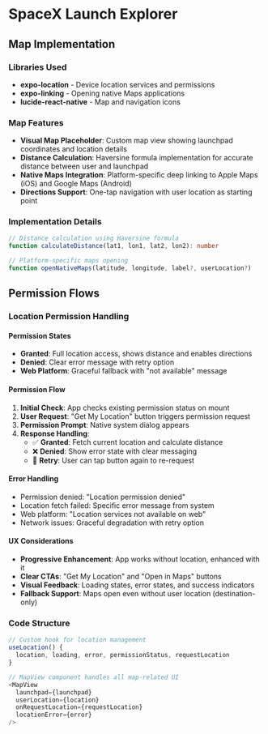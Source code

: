 # SpaceX Launch Explorer

## Map Implementation

### Libraries Used
- **expo-location** - Device location services and permissions
- **expo-linking** - Opening native Maps applications
- **lucide-react-native** - Map and navigation icons

### Map Features
- **Visual Map Placeholder**: Custom map view showing launchpad coordinates and location details
- **Distance Calculation**: Haversine formula implementation for accurate distance between user and launchpad
- **Native Maps Integration**: Platform-specific deep linking to Apple Maps (iOS) and Google Maps (Android)
- **Directions Support**: One-tap navigation with user location as starting point

### Implementation Details
```typescript
// Distance calculation using Haversine formula
function calculateDistance(lat1, lon1, lat2, lon2): number

// Platform-specific maps opening
function openNativeMaps(latitude, longitude, label?, userLocation?)
```

## Permission Flows

### Location Permission Handling

#### Permission States
- **Granted**: Full location access, shows distance and enables directions
- **Denied**: Clear error message with retry option
- **Web Platform**: Graceful fallback with "not available" message

#### Permission Flow
1. **Initial Check**: App checks existing permission status on mount
2. **User Request**: "Get My Location" button triggers permission request
3. **Permission Prompt**: Native system dialog appears
4. **Response Handling**:
   - ✅ **Granted**: Fetch current location and calculate distance
   - ❌ **Denied**: Show error state with clear messaging
   - 🔄 **Retry**: User can tap button again to re-request

#### Error Handling
- Permission denied: "Location permission denied"
- Location fetch failed: Specific error message from system
- Web platform: "Location services not available on web"
- Network issues: Graceful degradation with retry option

#### UX Considerations
- **Progressive Enhancement**: App works without location, enhanced with it
- **Clear CTAs**: "Get My Location" and "Open in Maps" buttons
- **Visual Feedback**: Loading states, error states, and success indicators
- **Fallback Support**: Maps open even without user location (destination-only)

### Code Structure
```typescript
// Custom hook for location management
useLocation() {
  location, loading, error, permissionStatus, requestLocation
}

// MapView component handles all map-related UI
<MapView 
  launchpad={launchpad}
  userLocation={location}
  onRequestLocation={requestLocation}
  locationError={error}
/>
```
